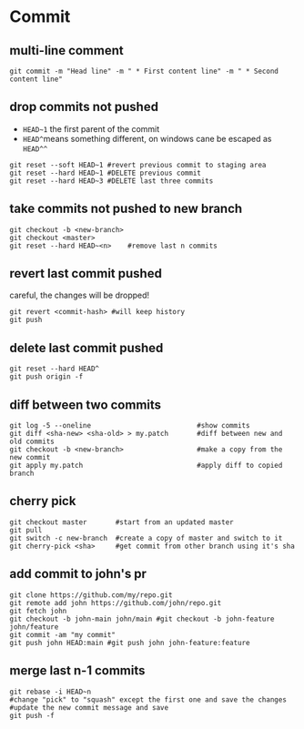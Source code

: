 # Commit

## multi-line comment
```
git commit -m "Head line" -m " * First content line" -m " * Second content line"
```

## drop commits not pushed
- `HEAD~1` the first parent of the commit
- `HEAD^`means something different, on windows cane be escaped as `HEAD^^`
```
git reset --soft HEAD~1 #revert previous commit to staging area
git reset --hard HEAD~1 #DELETE previous commit
git reset --hard HEAD~3 #DELETE last three commits
```

## take commits not pushed to new branch
```
git checkout -b <new-branch>
git checkout <master>
git reset --hard HEAD~<n>    #remove last n commits
```

## revert last commit pushed
careful, the changes will be dropped!
```
git revert <commit-hash> #will keep history
git push
```

## delete last commit pushed
```
git reset --hard HEAD^
git push origin -f
```

## diff between two commits
```
git log -5 --oneline                          #show commits
git diff <sha-new> <sha-old> > my.patch       #diff between new and old commits
git checkout -b <new-branch>                  #make a copy from the new commit
git apply my.patch                            #apply diff to copied branch
```

## cherry pick
```
git checkout master       #start from an updated master
git pull
git switch -c new-branch  #create a copy of master and switch to it
git cherry-pick <sha>     #get commit from other branch using it's sha
```

## add commit to john's pr
```
git clone https://github.com/my/repo.git
git remote add john https://github.com/john/repo.git
git fetch john
git checkout -b john-main john/main #git checkout -b john-feature john/feature
git commit -am "my commit"
git push john HEAD:main #git push john john-feature:feature
```

## merge last n-1 commits
```
git rebase -i HEAD~n
#change "pick" to "squash" except the first one and save the changes
#update the new commit message and save
git push -f
```
